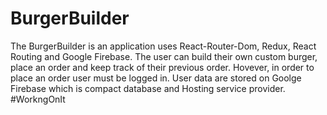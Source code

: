 # BurgerBuilder
The BurgerBuilder is an application uses React-Router-Dom, Redux, React Routing and Google Firebase. The user can build their own custom burger, place an order and keep track of their previous order. Hovever, in order to place an order user must be logged in. User data are stored on Goolge Firebase which is compact database and Hosting service provider.
#WorkngOnIt
